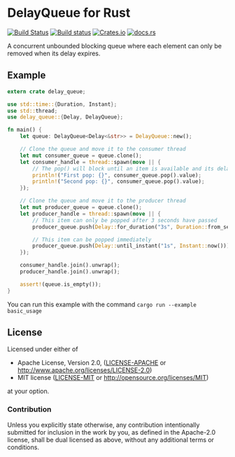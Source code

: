 # DelayQueue for Rust

[![Build Status](https://travis-ci.org/tbcardoso/rust-delay-queue.svg?branch=master)](https://travis-ci.org/tbcardoso/rust-delay-queue)
[![Build status](https://ci.appveyor.com/api/projects/status/7kehrfkbojgaiwyd/branch/master?svg=true)](https://ci.appveyor.com/project/tbcardoso/rust-delay-queue/branch/master)
[![Crates.io](https://img.shields.io/crates/v/delay-queue.svg)](https://crates.io/crates/delay-queue)
[![docs.rs](https://docs.rs/delay-queue/badge.svg)](https://docs.rs/delay-queue/)

A concurrent unbounded blocking queue where each element can only be removed when its delay expires.

## Example

```rust
extern crate delay_queue;

use std::time::{Duration, Instant};
use std::thread;
use delay_queue::{Delay, DelayQueue};

fn main() {
    let queue: DelayQueue<Delay<&str>> = DelayQueue::new();

    // Clone the queue and move it to the consumer thread
    let mut consumer_queue = queue.clone();
    let consumer_handle = thread::spawn(move || {
        // The pop() will block until an item is available and its delay has expired
        println!("First pop: {}", consumer_queue.pop().value);
        println!("Second pop: {}", consumer_queue.pop().value);
    });

    // Clone the queue and move it to the producer thread
    let mut producer_queue = queue.clone();
    let producer_handle = thread::spawn(move || {
        // This item can only be popped after 3 seconds have passed
        producer_queue.push(Delay::for_duration("3s", Duration::from_secs(3)));

        // This item can be popped immediately
        producer_queue.push(Delay::until_instant("1s", Instant::now()));
    });

    consumer_handle.join().unwrap();
    producer_handle.join().unwrap();

    assert!(queue.is_empty());
}
```

You can run this example with the command `cargo run --example basic_usage`


## License

Licensed under either of

 * Apache License, Version 2.0, ([LICENSE-APACHE](LICENSE-APACHE) or http://www.apache.org/licenses/LICENSE-2.0)
 * MIT license ([LICENSE-MIT](LICENSE-MIT) or http://opensource.org/licenses/MIT)

at your option.

### Contribution

Unless you explicitly state otherwise, any contribution intentionally
submitted for inclusion in the work by you, as defined in the Apache-2.0
license, shall be dual licensed as above, without any additional terms or
conditions.
